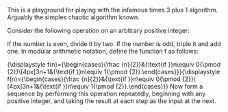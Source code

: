 This is a playground for playing with the infamous times 3 plus 1 algorithm. Arguably the simples chaotic algorithm known.

Consider the following operation on an arbitrary positive integer:

If the number is even, divide it by two.
If the number is odd, triple it and add one.
In modular arithmetic notation, define the function f as follows:

{\displaystyle f(n)={\begin{cases}{\frac {n}{2}}&{\text{if }}n\equiv 0{\pmod {2}}\\[4px]3n+1&{\text{if }}n\equiv 1{\pmod {2}}.\end{cases}}}{\displaystyle f(n)={\begin{cases}{\frac {n}{2}}&{\text{if }}n\equiv 0{\pmod {2}}\\[4px]3n+1&{\text{if }}n\equiv 1{\pmod {2}}.\end{cases}}}
Now form a sequence by performing this operation repeatedly, beginning with any positive integer, and taking the result at each step as the input at the next.